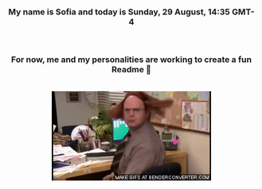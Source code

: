 


<div align="center">
<h3 >My name is Sofia and today is Sunday, 29 August, 14:35 GMT-4</h3><br>
<h3 >For now, me and my personalities are working to create a fun Readme 👋
</h3><br>
<img src='img/dwight.gif' alt='working...'/>
</div>
